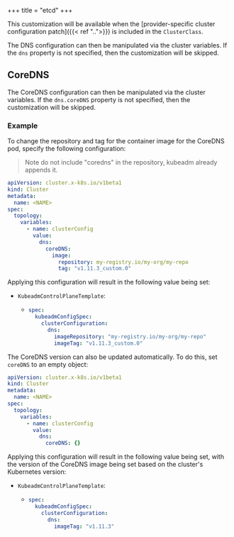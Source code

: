 +++
title = "etcd"
+++

This customization will be available when the
[provider-specific cluster configuration patch]({{< ref "..">}}) is included in the `ClusterClass`.

The DNS configuration can then be manipulated via the cluster variables.
If the `dns` property is not specified, then the customization will be skipped.

## CoreDNS

The CoreDNS configuration can then be manipulated via the cluster variables.
If the `dns.coreDNS` property is not specified, then the customization will be skipped.

### Example

To change the repository and tag for the container image for the CoreDNS pod, specify the following configuration:

> Note do not include "coredns" in the repository, kubeadm already appends it.

```yaml
apiVersion: cluster.x-k8s.io/v1beta1
kind: Cluster
metadata:
  name: <NAME>
spec:
  topology:
    variables:
      - name: clusterConfig
        value:
          dns:
            coreDNS:
              image:
                repository: my-registry.io/my-org/my-repo
                tag: "v1.11.3_custom.0"
```

Applying this configuration will result in the following value being set:

- `KubeadmControlPlaneTemplate`:

  - ```yaml
    spec:
      kubeadmConfigSpec:
        clusterConfiguration:
          dns:
            imageRepository: "my-registry.io/my-org/my-repo"
            imageTag: "v1.11.3_custom.0"
    ```

The CoreDNS version can also be updated automatically. To do this, set `coreDNS` to an empty object:

```yaml
apiVersion: cluster.x-k8s.io/v1beta1
kind: Cluster
metadata:
  name: <NAME>
spec:
  topology:
    variables:
      - name: clusterConfig
        value:
          dns:
            coreDNS: {}
```

Applying this configuration will result in the following value being set,
with the version of the CoreDNS image being set based on the cluster's Kubernetes version:

- `KubeadmControlPlaneTemplate`:

  - ```yaml
    spec:
      kubeadmConfigSpec:
        clusterConfiguration:
          dns:
            imageTag: "v1.11.3"
    ```
